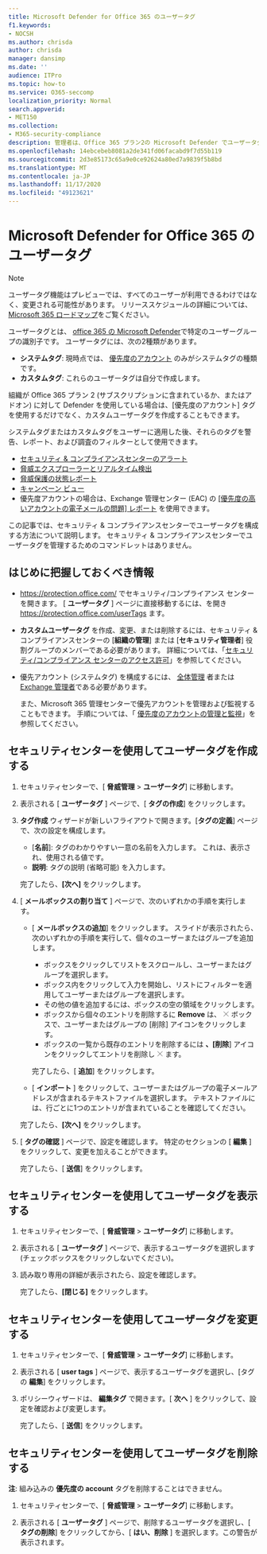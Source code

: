 ```yaml
---
title: Microsoft Defender for Office 365 のユーザータグ
f1.keywords:
- NOCSH
ms.author: chrisda
author: chrisda
manager: dansimp
ms.date: ''
audience: ITPro
ms.topic: how-to
ms.service: O365-seccomp
localization_priority: Normal
search.appverid:
- MET150
ms.collection:
- M365-security-compliance
description: 管理者は、Office 365 プラン2の Microsoft Defender でユーザータグを使用して、ユーザーの特定のグループを特定する方法について説明します。 タグフィルターは、Microsoft Defender for Office 365 のアラート、レポート、および調査に対して利用でき、タグ付きユーザーをすばやく識別できます。
ms.openlocfilehash: 14ebcebeb8081a2de341fd06facabd9f7d55b119
ms.sourcegitcommit: 2d3e85173c65a9e0ce92624a80ed7a9839f5b8bd
ms.translationtype: MT
ms.contentlocale: ja-JP
ms.lasthandoff: 11/17/2020
ms.locfileid: "49123621"
---
```

# <a name="user-tags-in-microsoft-defender-for-office-365"></a>Microsoft Defender for Office 365 のユーザータグ

> [!NOTE]
> ユーザータグ機能はプレビューでは、すべてのユーザーが利用できるわけではなく、変更される可能性があります。 リリーススケジュールの詳細については、 [Microsoft 365 ロードマップ](https://www.microsoft.com/microsoft-365/roadmap)をご覧ください。

ユーザータグとは、 [office 365 の Microsoft Defender](office-365-atp.md)で特定のユーザーグループの識別子です。 ユーザータグには、次の2種類があります。

- **システムタグ**: 現時点では、 [優先度のアカウント](https://docs.microsoft.com/microsoft-365/admin/setup/priority-accounts) のみがシステムタグの種類です。
- **カスタムタグ**: これらのユーザータグは自分で作成します。

組織が Office 365 プラン 2 (サブスクリプションに含まれているか、またはアドオン) に対して Defender を使用している場合は、[優先度のアカウント] タグを使用するだけでなく、カスタムユーザータグを作成することもできます。

システムタグまたはカスタムタグをユーザーに適用した後、それらのタグを警告、レポート、および調査のフィルターとして使用できます。

- [セキュリティ & コンプライアンスセンターのアラート](alerts.md)
- [脅威エクスプローラーとリアルタイム検出](threat-explorer.md)
- [脅威保護の状態レポート](view-email-security-reports.md#threat-protection-status-report)
- [キャンペーン ビュー](campaigns.md)
- 優先度アカウントの場合は、Exchange 管理センター (EAC) の [ [優先度の高いアカウントの電子メールの問題] レポート](https://docs.microsoft.com/exchange/monitoring/mail-flow-reports/mfr-email-issues-for-priority-accounts-report) を使用できます。

この記事では、セキュリティ & コンプライアンスセンターでユーザータグを構成する方法について説明します。 セキュリティ & コンプライアンスセンターでユーザータグを管理するためのコマンドレットはありません。

## <a name="what-do-you-need-to-know-before-you-begin"></a>はじめに把握しておくべき情報

- <https://protection.office.com/> でセキュリティ/コンプライアンス センターを開きます。 [ **ユーザータグ** ] ページに直接移動するには、を開き <https://protection.office.com/userTags> ます。

- **カスタムユーザータグ** を作成、変更、または削除するには、セキュリティ & コンプライアンスセンターの [**組織の管理**] または [**セキュリティ管理者**] 役割グループのメンバーである必要があります。 詳細については、「[セキュリティ/コンプライアンス センターのアクセス許可](permissions-in-the-security-and-compliance-center.md)」を参照してください。

- 優先アカウント (システムタグ) を構成するには、 [全体管理](https://docs.microsoft.com/azure/active-directory/users-groups-roles/directory-assign-admin-roles#global-administrator--company-administrator) 者または [Exchange 管理者](https://docs.microsoft.com/azure/active-directory/users-groups-roles/directory-assign-admin-roles#exchange-administrator)である必要があります。

  また、Microsoft 365 管理センターで優先アカウントを管理および監視することもできます。 手順については、「 [優先度のアカウントの管理と監視](https://docs.microsoft.com/microsoft-365/admin/setup/priority-accounts)」を参照してください。

## <a name="use-the-security-center-to-create-user-tags"></a>セキュリティセンターを使用してユーザータグを作成する

1. セキュリティセンターで、[ **脅威管理** \> **ユーザータグ**] に移動します。

2. 表示される [ **ユーザータグ** ] ページで、[ **タグの作成**] をクリックします。

3. **タグ作成** ウィザードが新しいフライアウトで開きます。[**タグの定義**] ページで、次の設定を構成します。
   - [**名前**]: タグのわかりやすい一意の名前を入力します。 これは、表示され、使用される値です。
   - **説明**: タグの説明 (省略可能) を入力します。

   完了したら、**[次へ]** をクリックします。

4. [ **メールボックスの割り当て** ] ページで、次のいずれかの手順を実行します。

   - [ **メールボックスの追加**] をクリックします。 スライドが表示されたら、次のいずれかの手順を実行して、個々のユーザーまたはグループを追加します。
     - ボックスをクリックしてリストをスクロールし、ユーザーまたはグループを選択します。
     - ボックス内をクリックして入力を開始し、リストにフィルターを適用してユーザーまたはグループを選択します。
     - その他の値を追加するには、ボックスの空の領域をクリックします。
     - ボックスから個々のエントリを削除するに **Remove** は、 ![ ](../../media/scc-remove-icon.png) ボックスで、ユーザーまたはグループの [削除] アイコンをクリックします。
     - ボックスの一覧から既存のエントリを削除するには **、[削除**] アイコンをクリックしてエントリを削除し ![ ](../../media/scc-remove-icon.png) ます。

     完了したら、[ **追加**] をクリックします。

   - [ **インポート** ] をクリックして、ユーザーまたはグループの電子メールアドレスが含まれるテキストファイルを選択します。 テキストファイルには、行ごとに1つのエントリが含まれていることを確認してください。

   完了したら、**[次へ]** をクリックします。

5. [ **タグの確認** ] ページで、設定を確認します。 特定のセクションの [ **編集** ] をクリックして、変更を加えることができます。

   完了したら、[ **送信**] をクリックします。

## <a name="use-the-security-center-to-view-user-tags"></a>セキュリティセンターを使用してユーザータグを表示する

1. セキュリティセンターで、[ **脅威管理** \> **ユーザータグ**] に移動します。

2. 表示される [ **ユーザータグ** ] ページで、表示するユーザータグを選択します (チェックボックスをクリックしないでください)。

3. 読み取り専用の詳細が表示されたら、設定を確認します。

   完了したら、**[閉じる]** をクリックします。

## <a name="use-the-security-center-to-modify-user-tags"></a>セキュリティセンターを使用してユーザータグを変更する

1. セキュリティセンターで、[ **脅威管理** \> **ユーザータグ**] に移動します。

2. 表示される [ **user tags** ] ページで、表示するユーザータグを選択し、[タグの **編集**] をクリックします。

3. ポリシーウィザードは、 **編集タグ** で開きます。[ **次へ** ] をクリックして、設定を確認および変更します。

   完了したら、[ **送信**] をクリックします。

## <a name="use-the-security-center-to-remove-user-tags"></a>セキュリティセンターを使用してユーザータグを削除する

**注**: 組み込みの **優先度の account** タグを削除することはできません。

1. セキュリティセンターで、[ **脅威管理** \> **ユーザータグ**] に移動します。

2. 表示される [ **ユーザータグ** ] ページで、削除するユーザータグを選択し、[ **タグの削除**] をクリックしてから、[ **はい、削除** ] を選択します。この警告が表示されます。
